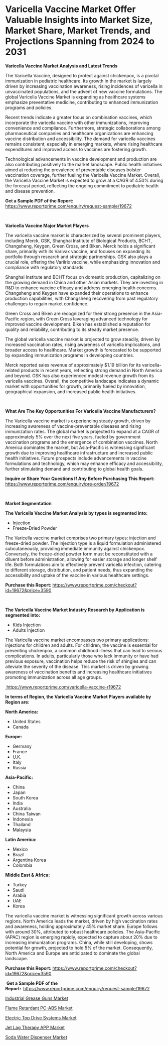 <p><h1>Varicella Vaccine Market Offer Valuable Insights into Market Size, Market Share, Market Trends, and Projections Spanning from 2024 to 2031</h1></p><p><strong>Varicella Vaccine Market Analysis and Latest Trends</strong></p>
<p><p>The Varicella Vaccine, designed to protect against chickenpox, is a pivotal immunization in pediatric healthcare. Its growth in the market is largely driven by increasing vaccination awareness, rising incidences of varicella in unvaccinated populations, and the advent of new vaccine formulations. The global Varicella Vaccine Market is expanding as healthcare systems emphasize preventative medicine, contributing to enhanced immunization programs and policies.</p><p>Recent trends indicate a greater focus on combination vaccines, which incorporate the varicella vaccine with other immunizations, improving convenience and compliance. Furthermore, strategic collaborations among pharmaceutical companies and healthcare organizations are enhancing vaccine distribution and accessibility. The demand for varicella vaccines remains consistent, especially in emerging markets, where rising healthcare expenditures and improved access to vaccines are fostering growth.</p><p>Technological advancements in vaccine development and production are also contributing positively to the market landscape. Public health initiatives aimed at reducing the prevalence of preventable diseases bolster vaccination coverage, further fueling the Varicella Vaccine Market. Overall, the Varicella Vaccine Market is expected to grow at a CAGR of 4.50% during the forecast period, reflecting the ongoing commitment to pediatric health and disease prevention.</p></p>
<p><strong>Get a Sample PDF of the Report:&nbsp;</strong> <a href="https://www.reportprime.com/enquiry/request-sample/19672?utm_campaign=1159&utm_medium=2&utm_source=Github&utm_content=ia&utm_term=02122024&utm_id=varicella-vaccine">https://www.reportprime.com/enquiry/request-sample/19672</a></p>
<p>&nbsp;</p>
<p><strong>Varicella Vaccine Major Market Players</strong></p>
<p><p>The varicella vaccine market is characterized by several prominent players, including Merck, GSK, Shanghai Institute of Biological Products, BCHT, Changsheng, Keygen, Green Cross, and Biken. Merck holds a significant share, primarily with its Varivax vaccine, and focuses on expanding its portfolio through research and strategic partnerships. GSK also plays a crucial role, offering the Varilrix vaccine, while emphasizing innovation and compliance with regulatory standards.</p><p>Shanghai Institute and BCHT focus on domestic production, capitalizing on the growing demand in China and other Asian markets. They are investing in R&D to enhance vaccine efficacy and address emerging health concerns. Changsheng and Keygen have expanded their operations to enhance production capabilities, with Changsheng recovering from past regulatory challenges to regain market confidence.</p><p>Green Cross and Biken are recognized for their strong presence in the Asia-Pacific region, with Green Cross leveraging advanced technology for improved vaccine development. Biken has established a reputation for quality and reliability, contributing to its steady market presence.</p><p>The global varicella vaccine market is projected to grow steadily, driven by increased vaccination rates, rising awareness of varicella implications, and broader access to healthcare. Market growth is forecasted to be supported by expanding immunization programs in developing countries. </p><p>Merck reported sales revenue of approximately $1.19 billion for its varicella-related products in recent years, reflecting strong demand in North America and beyond. GSK has also experienced modest revenue growth from its varicella vaccines. Overall, the competitive landscape indicates a dynamic market with opportunities for growth, primarily fueled by innovation, geographical expansion, and increased public health initiatives.</p></p>
<p>&nbsp;</p>
<p><strong>What Are The Key Opportunities For Varicella Vaccine Manufacturers?</strong></p>
<p><p>The Varicella vaccine market is experiencing steady growth, driven by increasing awareness of vaccine-preventable diseases and rising immunization rates. The global market is projected to expand at a CAGR of approximately 5% over the next five years, fueled by government vaccination programs and the emergence of combination vaccines. North America dominates the market, but Asia-Pacific is witnessing significant growth due to improving healthcare infrastructure and increased public health initiatives. Future prospects include advancements in vaccine formulations and technology, which may enhance efficacy and accessibility, further stimulating demand and contributing to global health goals.</p></p>
<p><strong>Inquire or Share Your Questions If Any Before Purchasing This Report:</strong> <a href="https://www.reportprime.com/enquiry/pre-order/19672?utm_campaign=1159&utm_medium=2&utm_source=Github&utm_content=ia&utm_term=02122024&utm_id=varicella-vaccine">https://www.reportprime.com/enquiry/pre-order/19672</a></p>
<p>&nbsp;</p>
<p><strong>Market Segmentation</strong></p>
<p><strong>The Varicella Vaccine Market Analysis by types is segmented into:</strong></p>
<p><ul><li>Injection</li><li>Freeze-Dried Powder</li></ul></p>
<p><p>The Varicella vaccine market comprises two primary types: injection and freeze-dried powder. The injection type is a liquid formulation administered subcutaneously, providing immediate immunity against chickenpox. Conversely, the freeze-dried powder form must be reconstituted with a diluent before administration, allowing for easier storage and longer shelf life. Both formulations aim to effectively prevent varicella infection, catering to different storage, distribution, and patient needs, thus expanding the accessibility and uptake of the vaccine in various healthcare settings.</p></p>
<p><strong>Purchase this Report:&nbsp;</strong><a href="https://www.reportprime.com/checkout?id=19672&price=3590&utm_campaign=1159&utm_medium=2&utm_source=Github&utm_content=ia&utm_term=02122024&utm_id=varicella-vaccine">https://www.reportprime.com/checkout?id=19672&price=3590</a></p>
<p>&nbsp;</p>
<p><strong>The Varicella Vaccine Market Industry Research by Application is segmented into:</strong></p>
<p><ul><li>Kids Injection</li><li>Adults Injection</li></ul></p>
<p><p>The Varicella vaccine market encompasses two primary applications: injections for children and adults. For children, the vaccine is essential for preventing chickenpox, a common childhood illness that can lead to serious complications. In adults, particularly those who lack immunity or have had previous exposure, vaccination helps reduce the risk of shingles and can alleviate the severity of the disease. This market is driven by growing awareness of vaccination benefits and increasing healthcare initiatives promoting immunization across all age groups.</p></p>
<p><a href="https://www.reportprime.com/varicella-vaccine-r19672?utm_campaign=1159&utm_medium=2&utm_source=Github&utm_content=ia&utm_term=02122024&utm_id=varicella-vaccine">&nbsp;https://www.reportprime.com/varicella-vaccine-r19672</a></p>
<p><strong>In terms of Region, the Varicella Vaccine Market Players available by Region are:</strong></p>
<p>
    <p> <strong> North America: </strong>
        <ul>
            <li>United States</li>
            <li>Canada</li>
        </ul>
        </p> 
    <p> <strong> Europe: </strong>
        <ul>
            <li>Germany</li>
            <li>France</li>
            <li>U.K.</li>
            <li>Italy</li>
            <li>Russia</li>
        </ul>
        </p> 
    <p> <strong> Asia-Pacific: </strong>
        <ul>
            <li>China</li>
            <li>Japan</li>
            <li>South Korea</li>
            <li>India</li>
            <li>Australia</li>
            <li>China Taiwan</li>
            <li>Indonesia</li>
            <li>Thailand</li>
            <li>Malaysia</li>
        </ul>
        </p> 
    <p> <strong> Latin America: </strong>
        <ul>
            <li>Mexico</li>
            <li>Brazil</li>
            <li>Argentina Korea</li>
            <li>Colombia</li>
        </ul>
        </p> 
    <p> <strong> Middle East & Africa: </strong>
        <ul>
            <li>Turkey</li>
            <li>Saudi</li>
            <li>Arabia</li>
            <li>UAE</li>
            <li>Korea</li>
        </ul>
    </p>
    </p>
<p><p>The varicella vaccine market is witnessing significant growth across various regions. North America leads the market, driven by high vaccination rates and awareness, holding approximately 45% market share. Europe follows with around 30%, attributed to robust healthcare policies. The Asia-Pacific (APAC) region is emerging rapidly, expected to capture about 20% due to increasing immunization programs. China, while still developing, shows potential for growth, projected to hold 5% of the market. Consequently, North America and Europe are anticipated to dominate the global landscape.</p></p>
<p><strong>Purchase this Report: </strong><a href="https://www.reportprime.com/checkout?id=19672&price=3590&utm_campaign=1159&utm_medium=2&utm_source=Github&utm_content=ia&utm_term=02122024&utm_id=varicella-vaccine">https://www.reportprime.com/checkout?id=19672&price=3590</a></p>
<p>&nbsp;<strong>Get a Sample PDF of the Report:&nbsp;&nbsp;</strong><a href="https://www.reportprime.com/enquiry/request-sample/19672?utm_campaign=1159&utm_medium=2&utm_source=Github&utm_content=ia&utm_term=02122024&utm_id=varicella-vaccine">https://www.reportprime.com/enquiry/request-sample/19672</a></p>
<p><strong></strong></p>
<p><p><a href="https://www.linkedin.com/pulse/industry-experts-project-industrial-grease-guns-market-growth-ygwfe?utm_campaign=1159&utm_medium=2&utm_source=Github&utm_content=ia&utm_term=02122024&utm_id=varicella-vaccine">Industrial Grease Guns Market</a></p><p><a href="https://issuu.com/reportprime-2/docs/flame-retardant-pc-abs-market-size-2030.pptx?utm_campaign=1159&utm_medium=2&utm_source=Github&utm_content=ia&utm_term=02122024&utm_id=varicella-vaccine">Flame Retardant PC-ABS Market</a></p><p><a href="https://www.linkedin.com/pulse/global-electric-top-drive-systems-market-analysis-size-u8cme?utm_campaign=1159&utm_medium=2&utm_source=Github&utm_content=ia&utm_term=02122024&utm_id=varicella-vaccine">Electric Top Drive Systems Market</a></p><p><a href="https://issuu.com/reportprime-2/docs/jet-lag-therapy-app-market-size-2030.pptx?utm_campaign=1159&utm_medium=2&utm_source=Github&utm_content=ia&utm_term=02122024&utm_id=varicella-vaccine">Jet Lag Therapy APP Market</a></p><p><a href="https://www.linkedin.com/pulse/in-depth-soda-water-dispenser-market-analysis-expansion-ckdre?utm_campaign=1159&utm_medium=2&utm_source=Github&utm_content=ia&utm_term=02122024&utm_id=varicella-vaccine">Soda Water Dispenser Market</a></p></p>